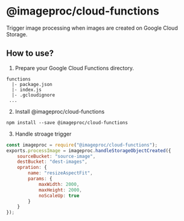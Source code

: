 # @imageproc/cloud-functions

Trigger image processing when images are created on Google Cloud Storage.

## How to use?

1. Prepare your Google Cloud Functions directory.

```
functions
  |- package.json
  |- index.js
  |- .gcloudignore
 ...
```

2. Install @imageproc/cloud-functions

```
npm install --save @imageproc/cloud-functions
```

3. Handle stroage trigger

```index.js
const imageproc = require("@imageproc/cloud-functions");
exports.processImage = imageproc.handleStorageObjectCreated({
    sourceBucket: "source-image",
    destBucket: "dest-images",
    opration: {
        name: "resizeAspectFit",
        params: {
            maxWidth: 2000,
            maxHeight: 2000,
            noScaleUp: true
        }
    }
});
```
